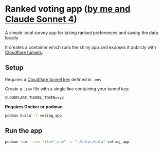 # Ranked voting app ([by me and Claude Sonnet 4](https://claude.ai/share/04f7be83-a18a-4c8a-a4a9-25be43da27b1))

A simple local survey app for taking ranked preferences and saving the data locally.

It creates a container which runs the shiny app and exposes it publicly with [Cloudflare tunnels](https://developers.cloudflare.com/cloudflare-one/connections/connect-networks/).

## Setup

Requires a [Cloudflare tunnel key](https://developers.cloudflare.com/cloudflare-one/connections/connect-networks/get-started/create-remote-tunnel/) defined in `.env`.

Create a `.env` file with a single line containing your tunnel key:

```
CLOUDFLARE_TUNNEL_TOKEN=xyz
```

**Requires Docker or podman**

```sh
podman build -t voting_app .
```

## Run the app

```sh
podman run --env-file=".env" -v "./data:/data" voting_app
```
